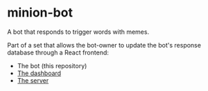 # minion-bot

A bot that responds to trigger words with memes.

Part of a set that allows the bot-owner to update the bot's response database through a React frontend:
- The bot (this repository)
- [The dashboard](https://github.com/devon-wolf/minion-dashboard)
- [The server](https://github.com/devon-wolf/minion-server)